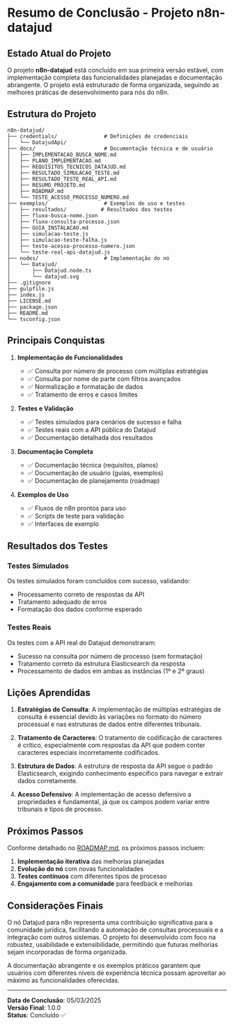 # Resumo de Conclusão - Projeto n8n-datajud

## Estado Atual do Projeto

O projeto **n8n-datajud** está concluído em sua primeira versão estável, com implementação completa das funcionalidades planejadas e documentação abrangente. O projeto está estruturado de forma organizada, seguindo as melhores práticas de desenvolvimento para nós do n8n.

## Estrutura do Projeto

```
n8n-datajud/
├── credentials/               # Definições de credenciais
│   └── DatajudApi/
├── docs/                      # Documentação técnica e de usuário
│   ├── IMPLEMENTACAO_BUSCA_NOME.md
│   ├── PLANO_IMPLEMENTACAO.md
│   ├── REQUISITOS_TECNICOS_DATAJUD.md
│   ├── RESULTADO_SIMULACAO_TESTE.md
│   ├── RESULTADO_TESTE_REAL_API.md
│   ├── RESUMO_PROJETO.md
│   ├── ROADMAP.md
│   └── TESTE_ACESSO_PROCESSO_NUMERO.md
├── exemplos/                  # Exemplos de uso e testes
│   ├── resultados/           # Resultados dos testes
│   ├── fluxo-busca-nome.json
│   ├── fluxo-consulta-processo.json
│   ├── GUIA_INSTALACAO.md
│   ├── simulacao-teste.js
│   ├── simulacao-teste-falha.js
│   ├── teste-acesso-processo-numero.json
│   └── teste-real-api-datajud.js
├── nodes/                     # Implementação do nó
│   └── Datajud/
│       ├── Datajud.node.ts
│       └── datajud.svg
├── .gitignore
├── gulpfile.js
├── index.js
├── LICENSE.md
├── package.json
├── README.md
└── tsconfig.json
```

## Principais Conquistas

1. **Implementação de Funcionalidades**
   - ✅ Consulta por número de processo com múltiplas estratégias
   - ✅ Consulta por nome de parte com filtros avançados
   - ✅ Normalização e formatação de dados
   - ✅ Tratamento de erros e casos limites

2. **Testes e Validação**
   - ✅ Testes simulados para cenários de sucesso e falha
   - ✅ Testes reais com a API pública do Datajud
   - ✅ Documentação detalhada dos resultados

3. **Documentação Completa**
   - ✅ Documentação técnica (requisitos, planos)
   - ✅ Documentação de usuário (guias, exemplos)
   - ✅ Documentação de planejamento (roadmap)

4. **Exemplos de Uso**
   - ✅ Fluxos de n8n prontos para uso
   - ✅ Scripts de teste para validação
   - ✅ Interfaces de exemplo

## Resultados dos Testes

### Testes Simulados

Os testes simulados foram concluídos com sucesso, validando:
- Processamento correto de respostas da API
- Tratamento adequado de erros
- Formatação dos dados conforme esperado

### Testes Reais

Os testes com a API real do Datajud demonstraram:
- Sucesso na consulta por número de processo (sem formatação)
- Tratamento correto da estrutura Elasticsearch da resposta
- Processamento de dados em ambas as instâncias (1º e 2º graus)

## Lições Aprendidas

1. **Estratégias de Consulta**: A implementação de múltiplas estratégias de consulta é essencial devido às variações no formato do número processual e nas estruturas de dados entre diferentes tribunais.

2. **Tratamento de Caracteres**: O tratamento de codificação de caracteres é crítico, especialmente com respostas da API que podem conter caracteres especiais incorretamente codificados.

3. **Estrutura de Dados**: A estrutura de resposta da API segue o padrão Elasticsearch, exigindo conhecimento específico para navegar e extrair dados corretamente.

4. **Acesso Defensivo**: A implementação de acesso defensivo a propriedades é fundamental, já que os campos podem variar entre tribunais e tipos de processo.

## Próximos Passos

Conforme detalhado no [ROADMAP.md](ROADMAP.md), os próximos passos incluem:

1. **Implementação iterativa** das melhorias planejadas
2. **Evolução do nó** com novas funcionalidades
3. **Testes contínuos** com diferentes tipos de processo
4. **Engajamento com a comunidade** para feedback e melhorias

## Considerações Finais

O nó Datajud para n8n representa uma contribuição significativa para a comunidade jurídica, facilitando a automação de consultas processuais e a integração com outros sistemas. O projeto foi desenvolvido com foco na robustez, usabilidade e extensibilidade, permitindo que futuras melhorias sejam incorporadas de forma organizada.

A documentação abrangente e os exemplos práticos garantem que usuários com diferentes níveis de experiência técnica possam aproveitar ao máximo as funcionalidades oferecidas.

---

**Data de Conclusão**: 05/03/2025  
**Versão Final**: 1.0.0  
**Status**: Concluído ✅ 